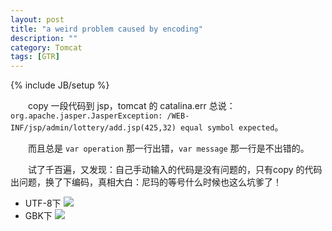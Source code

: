 ```yaml
---
layout: post
title: "a weird problem caused by encoding"
description: ""
category: Tomcat
tags: [GTR]
---
```

{% include JB/setup %}

　　copy 一段代码到 jsp，tomcat 的 catalina.err 总说：`org.apache.jasper.JasperException: /WEB-INF/jsp/admin/lottery/add.jsp(425,32) equal symbol expected`。  

　　而且总是 `var operation` 那一行出错，`var message` 那一行是不出错的。  

　　试了千百遍，又发现：自己手动输入的代码是没有问题的，只有copy 的代码出问题，换了下编码，真相大白：尼玛的等号什么时候也这么坑爹了！

- UTF-8下
![](https://hefufa.bn1.livefilestore.com/y2pNFVKQc6X-9opCDE7U3CmbOBaFLnFv3Ew3Jz5VSB6FqQsq1U6Ouo1TTnKhuiiyhZuvz6H61_j2Gkv0-tj_w2VSaGarI6oFMeUt1uDItXn3E8/%E6%9C%AA%E5%91%BD%E5%90%8D.png?psid=1)
- GBK下 
![](https://fqcs5w.bn1302.livefilestore.com/y2p0Tdbl35fYSp0Pvvgmpnc9l_hD_Eyq02ibhQb9i-_MH1GMNA9Y5_rnv1awnb4upH7i_utn8-Zr5_bq405jPdMLlyC0Tt8tAE7WAt4KRA_em8/%E6%9C%AA%E5%91%BD%E5%90%8D2.png?psid=1)